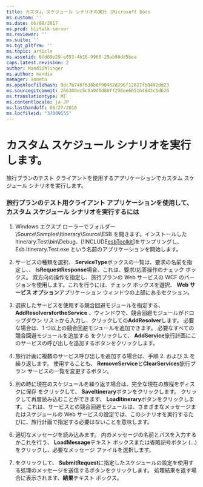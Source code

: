 ```yaml
---
title: カスタム スケジュール シナリオの実行 |Microsoft Docs
ms.custom: ''
ms.date: 06/08/2017
ms.prod: biztalk-server
ms.reviewer: ''
ms.suite: ''
ms.tgt_pltfrm: ''
ms.topic: article
ms.assetid: 6fd69e29-e853-4b16-9966-29ab98dd5bea
caps.latest.revision: 2
author: MandiOhlinger
ms.author: mandia
manager: anneta
ms.openlocfilehash: 9dc7b746f636b6f90462d296f12827fb0492dd23
ms.sourcegitcommit: 266308ec5c6a9d8d80ff298ee6051b4843c5d626
ms.translationtype: MT
ms.contentlocale: ja-JP
ms.lasthandoff: 06/27/2018
ms.locfileid: "37009555"
---
```

# <a name="execute-a-custom-itinerary-scenario"></a>カスタム スケジュール シナリオを実行します。
旅行プランのテスト クライアントを使用するアプリケーションでカスタム スケジュール シナリオを実行します。  

### <a name="to-execute-a-custom-itinerary-scenario-using-the-itinerary-test-client-application"></a>旅行プランのテスト用クライアント アプリケーションを使用して、カスタム スケジュール シナリオを実行するには  

1. Windows エクスプ ローラーでフォルダー \Source\Samples\Itinerary\Source\ESB を開きます。インストールした Itinerary.Test\bin\Debug、[!INCLUDE[esbToolkit](../includes/esbtoolkit-md.md)]をサンプリングし、Esb.Itinerary.Test.exe という名前のアプリケーションを開始します。  

2. サービスの種類を選択、 **ServiceType**ボックスの一覧は、要求の名前を指定し、、 **IsRequestResponse**場合、これは、要求/応答操作のチェック ボックス。 双方向の操作を指定し、旅行プランの Web サービスの WCF のバージョンを使用します。これを行うには、チェック ボックスを選択、 **Web サービス オプション**アプリケーション ウィンドウの上部にあるセクション。  

3. 選択したサービスを使用する競合回避モジュールを指定する、 **AddResolversfortheService** 、ウィンドウで、競合回避モジュールがドロップダウン リストから入力し、クリックしての**AddResolver**します。 必要な場合は、1 つ以上の競合回避モジュールを追加できます。 必要なすべての競合回避モジュールを追加する をクリックして、 **AddService**旅行計画にこのサービスの呼び出しを追加するボタンをクリックします。  

4. 旅行計画に複数のサービス呼び出しを追加する場合は、手順 2. および 3. を繰り返します。 使用することも、 **RemoveService**と**ClearServices**旅行プラン サービスの一覧を変更するボタン。  

5. 別の時に現在のスケジュールを繰り返す場合は、完全な現在の旅程をディスクに保存 をクリックして、 **SaveItinerary**ボタンをクリックします。 クリックして再度読み込むことができます、 **LoadItinerary**ボタンをクリックします。 これは、サービスとの競合回避モジュールは、さまざまなメッセージまたはスケジュールの Web サービスの設定では、このシナリオを実行するたびに、旅行計画で指定する必要はないことを意味します。  

6. 適切なメッセージを読み込みます。 内のメッセージの名前とパスを入力するかこれを行う、 **LoadMessage**テキスト ボックスまたは省略記号ボタン (...) をクリックし、必要なメッセージ ファイルを選択します。  

7. をクリックして、 **SubmitRequest**に指定したスケジュールの設定を使用する処理のメッセージを送信するボタンをクリックします。 処理結果を返す場合に表示されます、**結果**テキスト ボックス。
